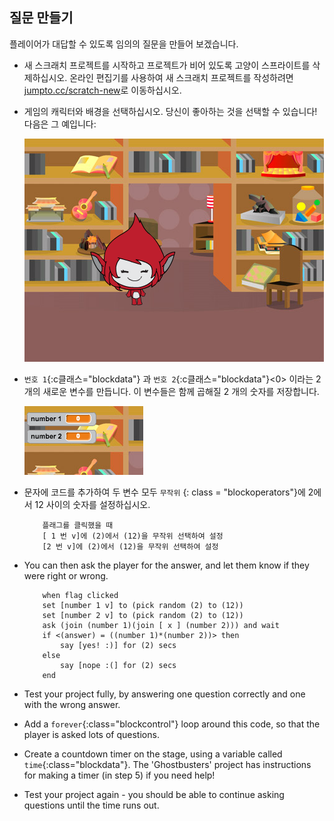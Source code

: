 ## 질문 만들기

플레이어가 대답할 수 있도록 임의의 질문을 만들어 보겠습니다.

+ 새 스크래치 프로젝트를 시작하고 프로젝트가 비어 있도록 고양이 스프라이트를 삭제하십시오. 온라인 편집기를 사용하여 새 스크래치 프로젝트를 작성하려면 <a href="http://jumpto.cc/scratch-new" target="_blank">jumpto.cc/scratch-new</a>로 이동하십시오. 

+ 게임의 캐릭터와 배경을 선택하십시오. 당신이 좋아하는 것을 선택할 수 있습니다! 다음은 그 예입니다:
    
    ![screenshot](images/brain-setting.png)

+ `번호 1`{:c클래스="blockdata"} 과 `번호 2`{:c클래스="blockdata"}<0> 이라는 2 개의 새로운 변수를 만듭니다. 이 변수들은 함께 곱해질 2 개의 숫자를 저장합니다.
    
    ![screenshot](images/brain-variables.png)

+ 문자에 코드를 추가하여 두 변수 모두 `무작위` {: class = "blockoperators"}에 2에서 12 사이의 숫자를 설정하십시오.
    
    ```blocks
        플래그를 클릭했을 때
        [ 1 번 v]에 (2)에서 (12)을 무작위 선택하여 설정
        [2 번 v]에 (2)에서 (12)을 무작위 선택하여 설정
    ```

+ You can then ask the player for the answer, and let them know if they were right or wrong.
    
    ```blocks
        when flag clicked
        set [number 1 v] to (pick random (2) to (12))
        set [number 2 v] to (pick random (2) to (12))
        ask (join (number 1)(join [ x ] (number 2))) and wait
        if <(answer) = ((number 1)*(number 2))> then
            say [yes! :)] for (2) secs
        else
            say [nope :(] for (2) secs
        end
    ```

+ Test your project fully, by answering one question correctly and one with the wrong answer.

+ Add a `forever`{:class="blockcontrol"} loop around this code, so that the player is asked lots of questions.

+ Create a countdown timer on the stage, using a variable called `time`{:class="blockdata"}. The 'Ghostbusters' project has instructions for making a timer (in step 5) if you need help!

+ Test your project again - you should be able to continue asking questions until the time runs out.